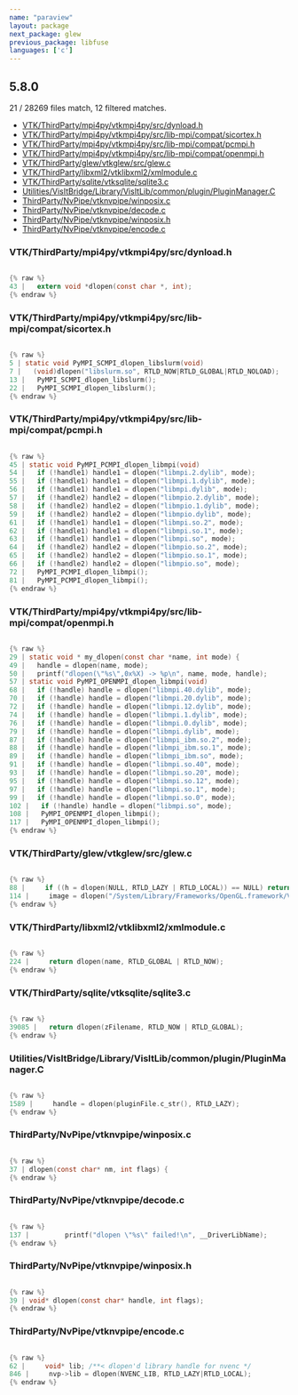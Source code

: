 ```yaml
---
name: "paraview"
layout: package
next_package: glew
previous_package: libfuse
languages: ['c']
---
```

## 5.8.0
21 / 28269 files match, 12 filtered matches.

 - [VTK/ThirdParty/mpi4py/vtkmpi4py/src/dynload.h](#vtkthirdpartympi4pyvtkmpi4pysrcdynloadh)
 - [VTK/ThirdParty/mpi4py/vtkmpi4py/src/lib-mpi/compat/sicortex.h](#vtkthirdpartympi4pyvtkmpi4pysrclib-mpicompatsicortexh)
 - [VTK/ThirdParty/mpi4py/vtkmpi4py/src/lib-mpi/compat/pcmpi.h](#vtkthirdpartympi4pyvtkmpi4pysrclib-mpicompatpcmpih)
 - [VTK/ThirdParty/mpi4py/vtkmpi4py/src/lib-mpi/compat/openmpi.h](#vtkthirdpartympi4pyvtkmpi4pysrclib-mpicompatopenmpih)
 - [VTK/ThirdParty/glew/vtkglew/src/glew.c](#vtkthirdpartyglewvtkglewsrcglewc)
 - [VTK/ThirdParty/libxml2/vtklibxml2/xmlmodule.c](#vtkthirdpartylibxml2vtklibxml2xmlmodulec)
 - [VTK/ThirdParty/sqlite/vtksqlite/sqlite3.c](#vtkthirdpartysqlitevtksqlitesqlite3c)
 - [Utilities/VisItBridge/Library/VisItLib/common/plugin/PluginManager.C](#utilitiesvisitbridgelibraryvisitlibcommonpluginpluginmanagerc)
 - [ThirdParty/NvPipe/vtknvpipe/winposix.c](#thirdpartynvpipevtknvpipewinposixc)
 - [ThirdParty/NvPipe/vtknvpipe/decode.c](#thirdpartynvpipevtknvpipedecodec)
 - [ThirdParty/NvPipe/vtknvpipe/winposix.h](#thirdpartynvpipevtknvpipewinposixh)
 - [ThirdParty/NvPipe/vtknvpipe/encode.c](#thirdpartynvpipevtknvpipeencodec)

### VTK/ThirdParty/mpi4py/vtkmpi4py/src/dynload.h

```c

{% raw %}
43 |   extern void *dlopen(const char *, int);
{% endraw %}

```
### VTK/ThirdParty/mpi4py/vtkmpi4py/src/lib-mpi/compat/sicortex.h

```c

{% raw %}
5 | static void PyMPI_SCMPI_dlopen_libslurm(void)
7 |   (void)dlopen("libslurm.so", RTLD_NOW|RTLD_GLOBAL|RTLD_NOLOAD);
13 |   PyMPI_SCMPI_dlopen_libslurm();
22 |   PyMPI_SCMPI_dlopen_libslurm();
{% endraw %}

```
### VTK/ThirdParty/mpi4py/vtkmpi4py/src/lib-mpi/compat/pcmpi.h

```c

{% raw %}
45 | static void PyMPI_PCMPI_dlopen_libmpi(void)
54 |   if (!handle1) handle1 = dlopen("libmpi.2.dylib", mode);
55 |   if (!handle1) handle1 = dlopen("libmpi.1.dylib", mode);
56 |   if (!handle1) handle1 = dlopen("libmpi.dylib", mode);
57 |   if (!handle2) handle2 = dlopen("libmpio.2.dylib", mode);
58 |   if (!handle2) handle2 = dlopen("libmpio.1.dylib", mode);
59 |   if (!handle2) handle2 = dlopen("libmpio.dylib", mode);
61 |   if (!handle1) handle1 = dlopen("libmpi.so.2", mode);
62 |   if (!handle1) handle1 = dlopen("libmpi.so.1", mode);
63 |   if (!handle1) handle1 = dlopen("libmpi.so", mode);
64 |   if (!handle2) handle2 = dlopen("libmpio.so.2", mode);
65 |   if (!handle2) handle2 = dlopen("libmpio.so.1", mode);
66 |   if (!handle2) handle2 = dlopen("libmpio.so", mode);
72 |   PyMPI_PCMPI_dlopen_libmpi();
81 |   PyMPI_PCMPI_dlopen_libmpi();
{% endraw %}

```
### VTK/ThirdParty/mpi4py/vtkmpi4py/src/lib-mpi/compat/openmpi.h

```c

{% raw %}
29 | static void * my_dlopen(const char *name, int mode) {
49 |   handle = dlopen(name, mode);
50 |   printf("dlopen(\"%s\",0x%X) -> %p\n", name, mode, handle);
57 | static void PyMPI_OPENMPI_dlopen_libmpi(void)
68 |   if (!handle) handle = dlopen("libmpi.40.dylib", mode);
70 |   if (!handle) handle = dlopen("libmpi.20.dylib", mode);
72 |   if (!handle) handle = dlopen("libmpi.12.dylib", mode);
74 |   if (!handle) handle = dlopen("libmpi.1.dylib", mode);
76 |   if (!handle) handle = dlopen("libmpi.0.dylib", mode);
79 |   if (!handle) handle = dlopen("libmpi.dylib", mode);
87 |   if (!handle) handle = dlopen("libmpi_ibm.so.2", mode);
88 |   if (!handle) handle = dlopen("libmpi_ibm.so.1", mode);
89 |   if (!handle) handle = dlopen("libmpi_ibm.so", mode);
91 |   if (!handle) handle = dlopen("libmpi.so.40", mode);
93 |   if (!handle) handle = dlopen("libmpi.so.20", mode);
95 |   if (!handle) handle = dlopen("libmpi.so.12", mode);
97 |   if (!handle) handle = dlopen("libmpi.so.1", mode);
99 |   if (!handle) handle = dlopen("libmpi.so.0", mode);
102 |   if (!handle) handle = dlopen("libmpi.so", mode);
108 |   PyMPI_OPENMPI_dlopen_libmpi();
117 |   PyMPI_OPENMPI_dlopen_libmpi();
{% endraw %}

```
### VTK/ThirdParty/glew/vtkglew/src/glew.c

```c

{% raw %}
88 |     if ((h = dlopen(NULL, RTLD_LAZY | RTLD_LOCAL)) == NULL) return NULL;
114 |     image = dlopen("/System/Library/Frameworks/OpenGL.framework/Versions/Current/OpenGL", RTLD_LAZY);
{% endraw %}

```
### VTK/ThirdParty/libxml2/vtklibxml2/xmlmodule.c

```c

{% raw %}
224 |     return dlopen(name, RTLD_GLOBAL | RTLD_NOW);
{% endraw %}

```
### VTK/ThirdParty/sqlite/vtksqlite/sqlite3.c

```c

{% raw %}
39085 |   return dlopen(zFilename, RTLD_NOW | RTLD_GLOBAL);
{% endraw %}

```
### Utilities/VisItBridge/Library/VisItLib/common/plugin/PluginManager.C

```c

{% raw %}
1589 |     handle = dlopen(pluginFile.c_str(), RTLD_LAZY);
{% endraw %}

```
### ThirdParty/NvPipe/vtknvpipe/winposix.c

```c

{% raw %}
37 | dlopen(const char* nm, int flags) {
{% endraw %}

```
### ThirdParty/NvPipe/vtknvpipe/decode.c

```c

{% raw %}
137 |         printf("dlopen \"%s\" failed!\n", __DriverLibName);
{% endraw %}

```
### ThirdParty/NvPipe/vtknvpipe/winposix.h

```c

{% raw %}
39 | void* dlopen(const char* handle, int flags);
{% endraw %}

```
### ThirdParty/NvPipe/vtknvpipe/encode.c

```c

{% raw %}
62 |     void* lib; /**< dlopen'd library handle for nvenc */
846 |     nvp->lib = dlopen(NVENC_LIB, RTLD_LAZY|RTLD_LOCAL);
{% endraw %}

```